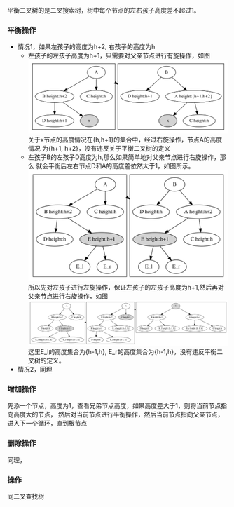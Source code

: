 平衡二叉树的是二叉搜索树，树中每个节点的左右孩子高度差不超过1。

### 平衡操作
- 情况1，如果左孩子的高度为h+2, 右孩子的高度为h
    - 左孩子的左孩子高度为h+1，只需要对父亲节点进行有旋操作，如图
    ![](./imgs/l-to-r.svg)  关于x节点的高度情况在{h,h+1}的集合中，经过右旋操作，节点A的高度情况
    为{h+1, h+2}，没有违反关于平衡二叉树的定义
    - 左孩子B的左孩子D高度为h,那么如果简单地对父亲节点进行右旋操作，那么
    就会平衡后左右节点D和A的高度差依然大于1，如图所示。
    ![](imgs/r-to-l-err.svg)</br>所以先对左孩子进行左旋操作，保证左孩子的左孩子高度为h+1,然后再对父亲节点进行右旋操作，如图 ![](imgs/r-to-l-0.svg)</br>这里E_l的高度集合为{h-1,h},
    E_r的高度集合为{h-1,h}，没有违反平衡二叉树的定义。
- 情况2，同理

### 增加操作
先添一个节点，高度为1，查看兄弟节点高度，如果高度差大于1，则将当前节点指向高度大的节点，
然后对当前节点进行平衡操作，然后当前节点指向父亲节点，进入下一个循环，直到根节点
### 删除操作
同理，
### 操作
同二叉查找树
